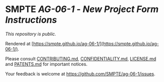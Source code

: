 # SMPTE _AG-06-1_ - _New Project Form Instructions_

_This repository is *public*._

Rendered at [https://smpte.github.io/ag-06-1/](https://smpte.github.io/ag-06-1/).

Please consult [CONTRIBUTING.md](./CONTRIBUTING.md), [CONFIDENTIALITY.md](./CONFIDENTIALITY.md), [LICENSE.md](./LICENSE.md) and
[PATENTS.md](./PATENTS.md) for important notices.

Your feedback is welcome at <https://github.com/SMPTE/ag-06-1/issues>.